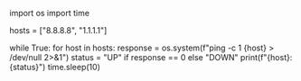 import os
import time

hosts = ["8.8.8.8", "1.1.1.1"]

while True:
    for host in hosts:
        response = os.system(f"ping -c 1 {host} > /dev/null 2>&1")
        status = "UP" if response == 0 else "DOWN"
        print(f"{host}: {status}")
    time.sleep(10)
